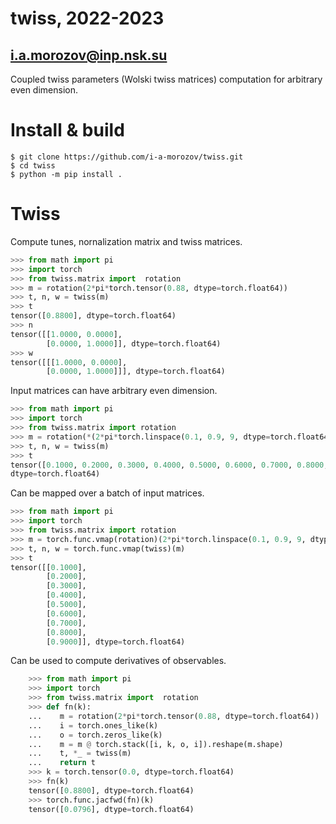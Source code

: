 # twiss, 2022-2023
## i.a.morozov@inp.nsk.su

Coupled twiss parameters (Wolski twiss matrices) computation for arbitrary even dimension.

# Install & build

```
$ git clone https://github.com/i-a-morozov/twiss.git
$ cd twiss
$ python -m pip install .

```

# Twiss

Compute tunes, nornalization matrix and twiss matrices.

```python
>>> from math import pi
>>> import torch
>>> from twiss.matrix import  rotation
>>> m = rotation(2*pi*torch.tensor(0.88, dtype=torch.float64))
>>> t, n, w = twiss(m)
>>> t
tensor([0.8800], dtype=torch.float64)
>>> n
tensor([[1.0000, 0.0000],
        [0.0000, 1.0000]], dtype=torch.float64)
>>> w
tensor([[[1.0000, 0.0000],
        [0.0000, 1.0000]]], dtype=torch.float64)
```

Input matrices can have arbitrary even dimension.

```python
>>> from math import pi
>>> import torch
>>> from twiss.matrix import rotation
>>> m = rotation(*(2*pi*torch.linspace(0.1, 0.9, 9, dtype=torch.float64)))
>>> t, n, w = twiss(m)
>>> t
tensor([0.1000, 0.2000, 0.3000, 0.4000, 0.5000, 0.6000, 0.7000, 0.8000, 0.9000],
dtype=torch.float64)
```

Can be mapped over a batch of input matrices.

```python
>>> from math import pi
>>> import torch
>>> from twiss.matrix import rotation
>>> m = torch.func.vmap(rotation)(2*pi*torch.linspace(0.1, 0.9, 9, dtype=torch.float64))
>>> t, n, w = torch.func.vmap(twiss)(m)
>>> t
tensor([[0.1000],
        [0.2000],
        [0.3000],
        [0.4000],
        [0.5000],
        [0.6000],
        [0.7000],
        [0.8000],
        [0.9000]], dtype=torch.float64)
```

Can be used to compute derivatives of observables.

```python
    >>> from math import pi
    >>> import torch
    >>> from twiss.matrix import  rotation
    >>> def fn(k):
    ...    m = rotation(2*pi*torch.tensor(0.88, dtype=torch.float64))
    ...    i = torch.ones_like(k)
    ...    o = torch.zeros_like(k)
    ...    m = m @ torch.stack([i, k, o, i]).reshape(m.shape)
    ...    t, *_ = twiss(m)
    ...    return t
    >>> k = torch.tensor(0.0, dtype=torch.float64)
    >>> fn(k)
    tensor([0.8800], dtype=torch.float64)
    >>> torch.func.jacfwd(fn)(k)
    tensor([0.0796], dtype=torch.float64)
```